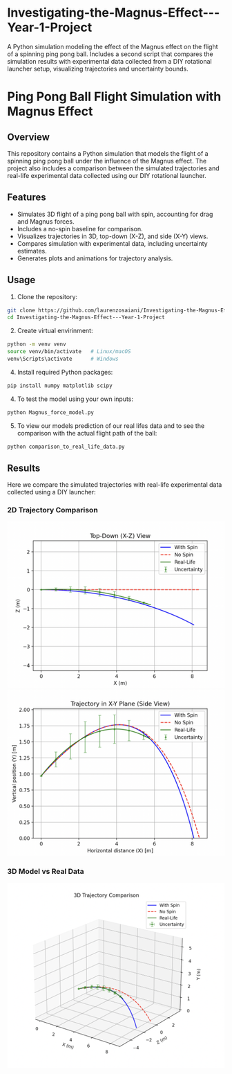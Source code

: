 # Investigating-the-Magnus-Effect---Year-1-Project
A Python simulation modeling the effect of the Magnus effect on the flight of a spinning ping pong ball. Includes a second script that compares the simulation results with experimental data collected from a DIY rotational launcher setup, visualizing trajectories and uncertainty bounds.

# Ping Pong Ball Flight Simulation with Magnus Effect

## Overview
This repository contains a Python simulation that models the flight of a spinning ping pong ball under the influence of the Magnus effect. The project also includes a comparison between the simulated trajectories and real-life experimental data collected using our DIY rotational launcher.  

## Features
- Simulates 3D flight of a ping pong ball with spin, accounting for drag and Magnus forces.  
- Includes a no-spin baseline for comparison.  
- Visualizes trajectories in 3D, top-down (X-Z), and side (X-Y) views.  
- Compares simulation with experimental data, including uncertainty estimates.  
- Generates plots and animations for trajectory analysis.  

## Usage
1. Clone the repository:
```bash
git clone https://github.com/laurenzosaiani/Investigating-the-Magnus-Effect---Year-1-Project.git
cd Investigating-the-Magnus-Effect---Year-1-Project

```
2. Create virtual envirinment:
```bash
python -m venv venv
source venv/bin/activate   # Linux/macOS
venv\Scripts\activate      # Windows

```

4. Install required Python packages:  
```bash
pip install numpy matplotlib scipy

```

4. To test the model using your own inputs:
```bash
python Magnus_force_model.py

```

5. To view our models prediction of our real lifes data and to see the comparison with the actual flight path of the ball:
```bash
python comparison_to_real_life_data.py

```

## Results

Here we compare the simulated trajectories with real-life experimental data collected using a DIY launcher:

### 2D Trajectory Comparison
![Trajectory comparison](Images/2D_topdown_plot.png)
![Trajectory comparison](Images/2D_sideview_plot.png)

### 3D Model vs Real Data
![3D plot](Images/3D_plot.png)

